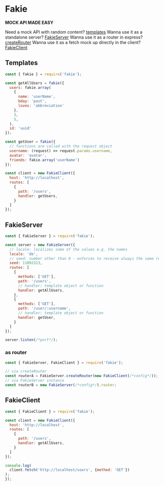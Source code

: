 # Fakie

**MOCK API MADE EASY**

Need a mock API with random content? [templates](#templates)
Wanna use it as a standalone server? [FakieServer](#FakieServer)
Wanna use it as a router in express? [createRouter](#createRouter)
Wanna use it as a fetch mock up directly in the client? [FakieClient](#FakieClient)

## Templates

``` javascript
const { fakie } = require('fakie');

const getAllUsers = fakie({
  users: fakie.array(
    {
      name: 'userName',
      bday: 'past',
      loves: 'abbreviation'
    },
    3,
    5,
  ),
  id: 'uuid'
});

const getUser = fakie({
  // functions are called with the request object
  username: (request) => request.params.username,
  avatar: 'avatar',
  friends: fakie.array('userName')
});

const client = new FakieClient({
  host: 'http://localhost',
  routes: [
    {
      path: '/users',
      handler: getUsers,
    }
  ]
});
```

## FakieServer

``` javascript
const { FakieServer } = require('fakie');

const server = new FakieServer({
  // locale: localizes some of the values e.g. the names
  locale: 'de',
  // seed: number other than 0 - enforces to receive always the same results  !!! doesn't work with dates !!!
  seed: 11092323,
  routes: [
    {
      methods: ['GET'],
      path: '/users',
      // handler: template object or function
      handler: getAllUsers,
    },
    {
      methods: ['GET'],
      path: '/user/:username',
      // handler: template object or function
      handler: getUser,
    }
  ]
});

server.listen(/*port*/);
```

### as router

``` javascript
const { FakieServer, FakieClient } = require('fakie');

// via createRouter
const routerA = FakieServer.createRouter(new FakieClient(/*config*/));
// via FakieServer instance
const routerB = new FakieServer(/*config*/).router;
```


## FakieClient

``` javascript
const { FakieClient } = require('fakie');

const client = new FakieClient({
  host: 'http://localhost',
  routes: [
    {
      path: '/users',
      handler: getAllUsers,
    }
  ]
});

console.log(
  client.fetch('http://localhost/users', {method: 'GET'})
);
});
```